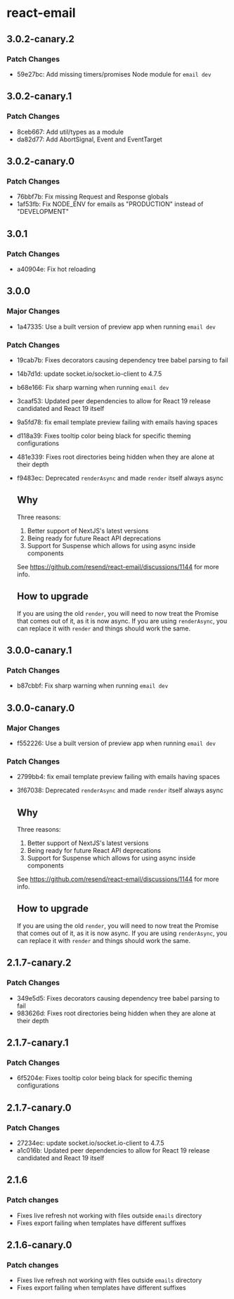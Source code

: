 # react-email

## 3.0.2-canary.2

### Patch Changes

- 59e27bc: Add missing timers/promises Node module for `email dev`

## 3.0.2-canary.1

### Patch Changes

- 8ceb667: Add util/types as a module
- da82d77: Add AbortSignal, Event and EventTarget

## 3.0.2-canary.0

### Patch Changes

- 76bbf7b: Fix missing Request and Response globals
- 1af53fb: Fix NODE_ENV for emails as "PRODUCTION" instead of "DEVELOPMENT"

## 3.0.1

### Patch Changes

- a40904e: Fix hot reloading

## 3.0.0

### Major Changes

- 1a47335: Use a built version of preview app when running `email dev`

### Patch Changes

- 19cab7b: Fixes decorators causing dependency tree babel parsing to fail
- 14b7d1d: update socket.io/socket.io-client to 4.7.5
- b68e166: Fix sharp warning when running `email dev`
- 3caaf53: Updated peer dependencies to allow for React 19 release candidated and React 19 itself
- 9a5fd78: fix email template preview failing with emails having spaces
- d118a39: Fixes tooltip color being black for specific theming configurations
- 481e339: Fixes root directories being hidden when they are alone at their depth
- f9483ec: Deprecated `renderAsync` and made `render` itself always async

  ## Why

  Three reasons:

  1. Better support of NextJS's latest versions
  2. Being ready for future React API deprecations
  3. Support for Suspense which allows for using async inside components

  See https://github.com/resend/react-email/discussions/1144 for more info.

  ## How to upgrade

  If you are using the old `render`, you will need to now treat the Promise
  that comes out of it, as it is now async. If you are using `renderAsync`,
  you can replace it with `render` and things should work the same.

## 3.0.0-canary.1

### Patch Changes

- b87cbbf: Fix sharp warning when running `email dev`

## 3.0.0-canary.0

### Major Changes

- f552226: Use a built version of preview app when running `email dev`

### Patch Changes

- 2799bb4: fix email template preview failing with emails having spaces
- 3f67038: Deprecated `renderAsync` and made `render` itself always async

  ## Why

  Three reasons:

  1. Better support of NextJS's latest versions
  2. Being ready for future React API deprecations
  3. Support for Suspense which allows for using async inside components

  See https://github.com/resend/react-email/discussions/1144 for more info.

  ## How to upgrade

  If you are using the old `render`, you will need to now treat the Promise
  that comes out of it, as it is now async. If you are using `renderAsync`,
  you can replace it with `render` and things should work the same.

## 2.1.7-canary.2

### Patch Changes

- 349e5d5: Fixes decorators causing dependency tree babel parsing to fail
- 983626d: Fixes root directories being hidden when they are alone at their depth

## 2.1.7-canary.1

### Patch Changes

- 6f5204e: Fixes tooltip color being black for specific theming configurations

## 2.1.7-canary.0

### Patch Changes

- 27234ec: update socket.io/socket.io-client to 4.7.5
- a1c016b: Updated peer dependencies to allow for React 19 release candidated and React 19 itself

## 2.1.6

### Patch changes

- Fixes live refresh not working with files outside `emails` directory
- Fixes export failing when templates have different suffixes

## 2.1.6-canary.0

### Patch changes

- Fixes live refresh not working with files outside `emails` directory
- Fixes export failing when templates have different suffixes

